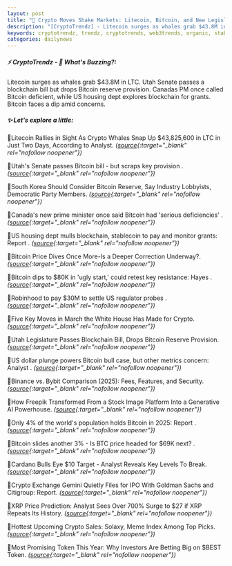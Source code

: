 ```yaml
---
layout: post
title: "🌅 Crypto Moves Shake Markets: Litecoin, Bitcoin, and New Legislation"
description: "[CryptoTrendz] - Litecoin surges as whales grab $43.8M in LTC. Utah Senate passes a blockchain bill but drops Bitcoin reserve provision. Canadas PM once called Bitcoin deficient, while US housing dept explores blockchain for grants. Bitcoin faces a dip amid concerns."
keywords: cryptotrendz, trendz, cryptotrends, web3trends, organic, stablecoin, Analyst, Investors, Bybit, BTC, AI, Bitcoin, XRP, Crypto, Korea, Token
categories: dailynews
---
```


##### ⚡ CryptoTrendz - 📌 *What's Buzzing?:*

Litecoin surges as whales grab $43.8M in LTC. Utah Senate passes a blockchain bill but drops Bitcoin reserve provision. Canadas PM once called Bitcoin deficient, while US housing dept explores blockchain for grants. Bitcoin faces a dip amid concerns.

##### ✨ *Let's explore a little:*


🔹Litecoin Rallies in Sight As Crypto Whales Snap Up $43,825,600 in LTC in Just Two Days, According to Analyst. *([source](https://s.avyag.com/54ac){:target="_blank" rel="nofollow noopener"})*

🔹Utah's Senate passes Bitcoin bill - but scraps key provision . *([source](https://s.avyag.com/1lwx){:target="_blank" rel="nofollow noopener"})*

🔹South Korea Should Consider Bitcoin Reserve, Say Industry Lobbyists, Democratic Party Members. *([source](https://s.avyag.com/6qf1){:target="_blank" rel="nofollow noopener"})*

🔹Canada's new prime minister once said Bitcoin had 'serious deficiencies' . *([source](https://s.avyag.com/jilj){:target="_blank" rel="nofollow noopener"})*

🔹US housing dept mulls blockchain, stablecoin to pay and monitor grants: Report . *([source](https://s.avyag.com/mpgj){:target="_blank" rel="nofollow noopener"})*

🔹Bitcoin Price Dives Once More-Is a Deeper Correction Underway?. *([source](https://s.avyag.com/nl53){:target="_blank" rel="nofollow noopener"})*

🔹Bitcoin dips to $80K in 'ugly start,' could retest key resistance: Hayes . *([source](https://s.avyag.com/c6mz){:target="_blank" rel="nofollow noopener"})*

🔹Robinhood to pay $30M to settle US regulator probes . *([source](https://s.avyag.com/6ddq){:target="_blank" rel="nofollow noopener"})*

🔹Five Key Moves in March the White House Has Made for Crypto. *([source](https://s.avyag.com/yl5d){:target="_blank" rel="nofollow noopener"})*

🔹Utah Legislature Passes Blockchain Bill, Drops Bitcoin Reserve Provision. *([source](https://s.avyag.com/hge7){:target="_blank" rel="nofollow noopener"})*

🔹US dollar plunge powers Bitcoin bull case, but other metrics concern: Analyst . *([source](https://s.avyag.com/2pgh){:target="_blank" rel="nofollow noopener"})*

🔹Binance vs. Bybit Comparison (2025): Fees, Features, and Security. *([source](https://s.avyag.com/em2r){:target="_blank" rel="nofollow noopener"})*

🔹How Freepik Transformed From a Stock Image Platform Into a Generative AI Powerhouse. *([source](https://s.avyag.com/dg8i){:target="_blank" rel="nofollow noopener"})*

🔹Only 4% of the world's population holds Bitcoin in 2025: Report . *([source](https://s.avyag.com/gpqa){:target="_blank" rel="nofollow noopener"})*

🔹Bitcoin slides another 3% - Is BTC price headed for $69K next? . *([source](https://s.avyag.com/g5nz){:target="_blank" rel="nofollow noopener"})*

🔹Cardano Bulls Eye $10 Target - Analyst Reveals Key Levels To Break. *([source](https://s.avyag.com/lq6f){:target="_blank" rel="nofollow noopener"})*

🔹Crypto Exchange Gemini Quietly Files for IPO With Goldman Sachs and Citigroup: Report. *([source](https://s.avyag.com/qmir){:target="_blank" rel="nofollow noopener"})*

🔹XRP Price Prediction: Analyst Sees Over 700% Surge to $27 if XRP Repeats Its History. *([source](https://s.avyag.com/ugpp){:target="_blank" rel="nofollow noopener"})*

🔹Hottest Upcoming Crypto Sales: Solaxy, Meme Index Among Top Picks. *([source](https://s.avyag.com/tbdr){:target="_blank" rel="nofollow noopener"})*

🔹Most Promising Token This Year: Why Investors Are Betting Big on $BEST Token. *([source](https://s.avyag.com/6ohw){:target="_blank" rel="nofollow noopener"})*
